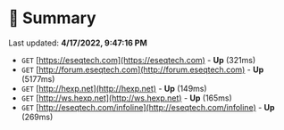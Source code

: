 # 📖 Summary
Last updated: **4/17/2022, 9:47:16 PM**

- `GET` [https://eseqtech.com](https://eseqtech.com) - **Up** (321ms)
- `GET` [http://forum.eseqtech.com](http://forum.eseqtech.com) - **Up** (5177ms)
- `GET` [http://hexp.net](http://hexp.net) - **Up** (149ms)
- `GET` [http://ws.hexp.net](http://ws.hexp.net) - **Up** (165ms)
- `GET` [http://eseqtech.com/infoline](http://eseqtech.com/infoline) - **Up** (269ms)
